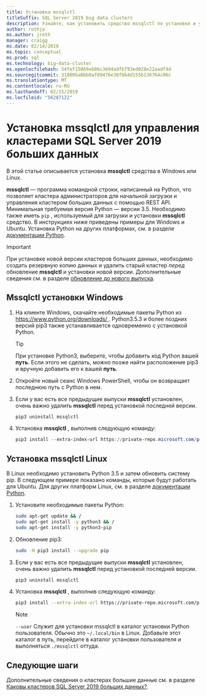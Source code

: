 ```yaml
---
title: Установка mssqlctl
titleSuffix: SQL Server 2019 big data clusters
description: Узнайте, как установить средство mssqlctl по установке и управлению кластерами больших данных SQL Server 2019 (Предварительная версия).
author: rothja
ms.author: jroth
manager: craigg
ms.date: 02/14/2019
ms.topic: conceptual
ms.prod: sql
ms.technology: big-data-cluster
ms.openlocfilehash: 54fef15869eb86c3694adfb793ed028e22aadf4d
ms.sourcegitcommit: 31800ba0bb0af09476e38f6b4d155b136764c06c
ms.translationtype: MT
ms.contentlocale: ru-RU
ms.lasthandoff: 02/15/2019
ms.locfileid: "56287122"
---
```

# <a name="install-mssqlctl-to-manage-sql-server-2019-big-data-clusters"></a>Установка mssqlctl для управления кластерами SQL Server 2019 больших данных

В этой статье описывается установка **mssqlctl** средства в Windows или Linux.

**mssqlctl** — программа командной строки, написанный на Python, что позволяет кластера администраторов для начальной загрузки и управления кластером больших данных с помощью REST API. Минимальная требуемая версия Python — версии 3.5. Необходимо также иметь `pip` , используемый для загрузки и установки **mssqlctl** средство. В инструкциях ниже приведены примеры для Windows и Ubuntu. Установка Python на других платформах, см. в разделе [документации Python](https://wiki.python.org/moin/BeginnersGuide/Download).

> [!IMPORTANT]
> При установке новой версии кластеров больших данных, необходимо создать резервную копию данных и удалить старый кластер *перед* обновление **mssqlctl** и установки новой версии. Дополнительные сведения см. в разделе [обновление до нового выпуска](deployment-guidance.md#upgrade).

## <a id="windows"></a> Mssqlctl установки Windows

1. На клиенте Windows, скачайте необходимые пакеты Python из [ https://www.python.org/downloads/ ](https://www.python.org/downloads/). Python3.5.3 и более поздних версий pip3 также устанавливается одновременно с установкой Python. 

   > [!TIP] 
   > При установке Python3, выберите, чтобы добавить код Python вашей **путь**. Если этого не сделать, можно позже найти расположение pip3 и вручную добавить его к вашей **путь**.

1. Откройте новый сеанс Windows PowerShell, чтобы он возвращает последнюю путь с Python в нем.

1. Если у вас есть все предыдущие выпуски **mssqlctl** установлен, очень важно удалить **mssqlctl** перед установкой последней версии.

   ```powershell
   pip3 uninstall mssqlctl
   ```

1. Установка **mssqlctl** , выполнив следующую команду:

   ```powershell
   pip3 install --extra-index-url https://private-repo.microsoft.com/python/ctp-2.2 mssqlctl
   ```

## <a id="linux"></a> Установка mssqlctl Linux

В Linux необходимо установить Python 3.5 и затем обновить систему pip. В следующем примере показано команды, которые будут работать для Ubuntu. Для других платформ Linux, см. в разделе [документации Python](https://wiki.python.org/moin/BeginnersGuide/Download).

1. Установите необходимые пакеты Python:

   ```bash
   sudo apt-get update && /
   sudo apt-get install -y python3 && /
   sudo apt-get install -y python3-pip
   ```

1. Обновление pip3:

   ```bash
   sudo -H pip3 install --upgrade pip
   ```

1. Если у вас есть все предыдущие выпуски **mssqlctl** установлен, очень важно удалить **mssqlctl** перед установкой последней версии.

   ```bash
   pip3 uninstall mssqlctl
   ```

1. Установка **mssqlctl** , выполнив следующую команду:

   ```bash
   pip3 install --extra-index-url https://private-repo.microsoft.com/python/ctp-2.2 mssqlctl --user
   ```

   > [!NOTE]
   > `--user` Служит для установки mssqlctl в каталог установки Python пользователя. Обычно это `~/.local/bin` в Linux. Добавьте этот каталог в путь, перейдите в каталог установки пользователя и выполняться `./mssqlctl` оттуда.

## <a name="next-steps"></a>Следующие шаги

Дополнительные сведения о кластерах большие данные см. в разделе [Каковы кластеров SQL Server 2019 больших данных?](big-data-cluster-overview.md).
